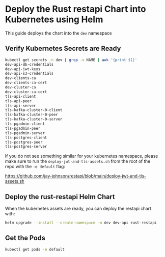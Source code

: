 # Deploy the Rust restapi Chart into Kubernetes using Helm

This guide deploys the chart into the ``dev`` namespace

## Verify Kubernetes Secrets are Ready

```bash
kubectl get secrets -n dev | grep -v NAME | awk '{print $1}'
dev-api-db-credentials
dev-api-jwt-keys
dev-api-s3-credentials
dev-clients-ca
dev-clients-ca-cert
dev-cluster-ca
dev-cluster-ca-cert
tls-api-client
tls-api-peer
tls-api-server
tls-kafka-cluster-0-client
tls-kafka-cluster-0-peer
tls-kafka-cluster-0-server
tls-pgadmin-client
tls-pgadmin-peer
tls-pgadmin-server
tls-postgres-client
tls-postgres-peer
tls-postgres-server
```

If you do not see something similar for your kubernetes namespace, please make sure to run the ``deploy-jwt-and-tls-assets.sh`` from the root of the repo with the ``-e default`` flag:

https://github.com/jay-johnson/restapi/blob/main/deploy-jwt-and-tls-assets.sh

## Deploy the rust-restapi Helm Chart

When the kubernetes assets are ready, you can deploy the restapi chart with:

```bash
helm upgrade --install --create-namespace -n dev dev-api rust-restapi -f ./rust-restapi/values.yaml
```

## Get the Pods

```bash
kubectl get pods -n default
```
